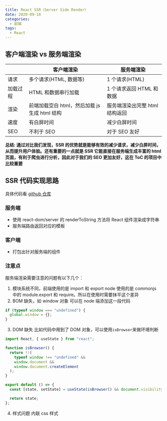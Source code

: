 ```yaml
---
title: React SSR（Server Side Render）
date: 2020-09-10
categories:
  - 前端
tags:
  - React
---
```


## 客户端渲染 vs 服务端渲染

|          | 客户端渲染                                    | 服务端渲染                     |
| -------- | --------------------------------------------- | ------------------------------ |
| 请求     | 多个请求(HTML, 数据等)                        | 1 个请求(HTML)                 |
| 加载过程 | HTML 和数据串行加载                           | 1 个请求返回 HTML 和数据       |
| 渲染     | 前端加载空白 html，然后加载 js 生成 html 结构 | 服务端渲染出完整 html 结构返回 |
| 速度     | 有白屏时间                                    | 减少白屏时间                   |
| SEO      | 不利于 SEO                                    | 对于 SEO 友好                  |

**总结: 通过对比我们发现，SSR 的优势就是能够有效的减少请求，减少白屏时间，从而提升用户体验。还有重要的一点就是 SSR 它能直接在服务端生成丰富的 html 页面，有利于爬虫进行分析，因此对于我们的 SEO 更加友好，这在 ToC 的项目中比较重要**

## SSR 代码实现思路

具体代码看 [github 仓库](https://github.com/SaebaRyoo/Demos/tree/main/react-ssr)

### 服务端

- 使用 react-dom/server 的 renderToString 方法将 React 组件渲染成字符串
- 服务端路由返回对应的模板

### 客户端

- 打包出针对服务端的组件

### 注意点

服务端渲染需要注意的问题有以下几个：

1. 模块系统不同，前端使用的是 import 和 export node 使用的是 commonjs 中的 module.export 和 require。所以在使用时需要抹平这个差异
2. BOM 缺失，如 window 对象
   可以在 node 端添加这一段代码

```js
if (typeof window === "undefined") {
  global.window = {};
}
```

3. DOM 缺失
   比如代码中用到了 DOM 对象，可以使用`isBrowser`来做环境判断

```js
import React, { useState } from "react";

function isBrowser() {
  return !!(
    typeof window !== "undefined" &&
    window.document &&
    window.document.createElement
  );
}

export default () => {
  const [state, setState] = useState(isBrowser() && document.visibilityState);

  return state;
};
```

4. 样式问题
   内联 css 样式
